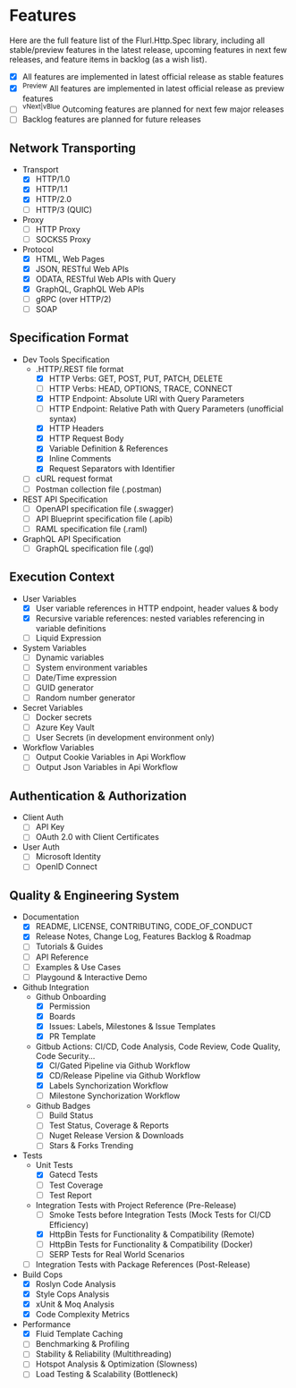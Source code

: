 # Features

Here are the full feature list of the Flurl.Http.Spec library, including all stable/preview features in the latest release, upcoming features in next few releases, and feature items in backlog (as a wish list).
- [x] All features are implemented in latest official release as stable features
- [x] <sup>Preview</sup> All features are implemented in latest official release as preview features
- [ ] <sup>vNext|vBlue</sup> Outcoming features are planned for next few major releases
- [ ] Backlog features are planned for future releases

## Network Transporting

- Transport
  - [x] HTTP/1.0
  - [x] HTTP/1.1
  - [x] HTTP/2.0 
  - [ ] HTTP/3 (QUIC)

- Proxy
  - [ ] HTTP Proxy
  - [ ] SOCKS5 Proxy

- Protocol
  - [x] HTML, Web Pages
  - [x] JSON, RESTful Web APIs
  - [x] ODATA, RESTful Web APIs with Query
  - [x] GraphQL, GraphQL Web APIs
  - [ ] gRPC (over HTTP/2)
  - [ ] SOAP

## Specification Format

- Dev Tools Specification
  - .HTTP/.REST file format
    - [x] HTTP Verbs: GET, POST, PUT, PATCH, DELETE
    - [ ] HTTP Verbs: HEAD, OPTIONS, TRACE, CONNECT
    - [x] HTTP Endpoint: Absolute URI with Query Parameters
    - [ ] HTTP Endpoint: Relative Path with Query Parameters (unofficial syntax)
    - [x] HTTP Headers
    - [x] HTTP Request Body
    - [x] Variable Definition & References
    - [x] Inline Comments
    - [x] Request Separators with Identifier
  - [ ] cURL request format
  - [ ] Postman collection file (.postman)

- REST API Specification
  - [ ] OpenAPI specification file (.swagger)
  - [ ] API Blueprint specification file (.apib)
  - [ ] RAML specification file (.raml)

- GraphQL API Specification
  - [ ] GraphQL specification file (.gql)

## Execution Context

- User Variables
  - [x] User variable references in HTTP endpoint, header values & body
  - [x] Recursive variable references: nested variables referencing in variable definitions
  - [ ] Liquid Expression

- System Variables
  - [ ] Dynamic variables
  - [ ] System environment variables
  - [ ] Date/Time expression
  - [ ] GUID generator
  - [ ] Random number generator

- Secret Variables
  - [ ] Docker secrets
  - [ ] Azure Key Vault
  - [ ] User Secrets (in development environment only)

- Workflow Variables
  - [ ] Output Cookie Variables in Api Workflow
  - [ ] Output Json Variables in Api Workflow

## Authentication & Authorization

- Client Auth
  - [ ] API Key
  - [ ] OAuth 2.0 with Client Certificates

- User Auth
  - [ ] Microsoft Identity
  - [ ] OpenID Connect

## Quality & Engineering System

- Documentation
  - [x] README, LICENSE, CONTRIBUTING, CODE_OF_CONDUCT
  - [x] Release Notes, Change Log, Features Backlog & Roadmap 
  - [ ] Tutorials & Guides
  - [ ] API Reference
  - [ ] Examples & Use Cases
  - [ ] Playgound & Interactive Demo

- Github Integration
  - Github Onboarding
    - [x] Permission
    - [x] Boards
    - [x] Issues: Labels, Milestones & Issue Templates
    - [x] PR Template
  - Gitbub Actions: CI/CD, Code Analysis, Code Review, Code Quality, Code Security...
    - [x] CI/Gated Pipeline via Github Workflow
    - [x] CD/Release Pipeline via Github Workflow
    - [x] Labels Synchorization Workflow
    - [ ] Milestone Synchorization Workflow
  - Github Badges
    - [ ] Build Status
    - [ ] Test Status, Coverage & Reports
    - [ ] Nuget Release Version & Downloads
    - [ ] Stars & Forks Trending

- Tests
  - Unit Tests
    - [x] Gatecd Tests
    - [ ] Test Coverage
    - [ ] Test Report
  - Integration Tests with Project Reference (Pre-Release)
    - [ ] Smoke Tests before Integration Tests (Mock Tests for CI/CD Efficiency)
    - [x] HttpBin Tests for Functionality & Compatibility (Remote)
    - [ ] HttpBin Tests for Functionality & Compatibility (Docker)
    - [ ] SERP Tests for Real World Scenarios
  - [ ] Integration Tests with Package References (Post-Release)

- Build Cops
  - [x] Roslyn Code Analysis
  - [x] Style Cops Analysis
  - [x] xUnit & Moq Analysis
  - [x] Code Complexity Metrics

- Performance
  - [x] Fluid Template Caching
  - [ ] Benchmarking & Profiling
  - [ ] Stability & Reliability (Multithreading)
  - [ ] Hotspot Analysis & Optimization (Slowness)
  - [ ] Load Testing & Scalability (Bottleneck)
